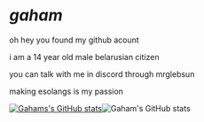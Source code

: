 # *gaham*

oh hey you found my github acount

i am a 14 year old male belarusian citizen

you can talk with me in discord through mrglebsun

making esolangs is my passion

[![Gahams's GitHub stats](https://github-readme-stats.vercel.app/api/top-langs/?username=Thevitebsk&langs_count=3)](https://github.com/anuraghazra/github-readme-stats)![Gaham's GitHub stats](https://github-readme-stats.vercel.app/api?username=Thevitebsk)
